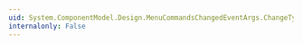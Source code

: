 ```yaml
---
uid: System.ComponentModel.Design.MenuCommandsChangedEventArgs.ChangeType
internalonly: False
---
```

